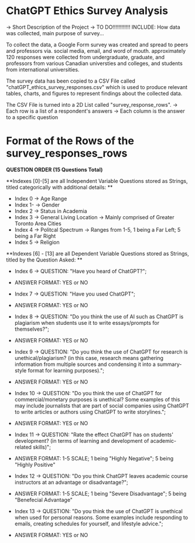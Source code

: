 # ChatGPT Ethics Survey Analysis

-> Short Description of the Project -> TO DO!!!!!!!!!!!!
INCLUDE: How data was collected, main purpose of survey...

To collect the data, a Google Form survey was created and spread to peers and professors via. social media, email, and word of mouth. approximately 120 responses were collected from undergraduate, graduate, and professors from various Canadian universties and colleges, and students from international universities.

The survey data has been copied to a CSV File called "chatGPT_ethics_survey_responses.csv" which is used to produce relevant tables, charts, and figures to represent findings about the collected data. 

The CSV File is turned into a 2D List called "survey_response_rows". 
-> Each row is a list of a respondent's answers
-> Each column is the answer to a specific question

# Format of the Rows of the survey_responses_rows

**QUESTION ORDER (15 Questions Total)**

**Indexes [0]-[5] are all Independent Variable Questions stored as Strings, titled categorically with additional details: **
- Index 0 -> Age Range 
- Index 1- -> Gender
- Index 2 -> Status in Academia
- Index 3 -> General Living Location -> Mainly comprised of Greater Toronto Area Cities
- Index 4 -> Politcal Spectrum -> Ranges from 1-5, 1 being a Far Left; 5 being a Far Right
- Index 5 -> Religion 

**Indexes [6] - [13] are all Dependent Variable Questions stored as Strings, titled by the Question Asked: **
- Index 6 -> QUESTION: "Have you heard of ChatGPT?"; 
- ANSWER FORMAT: YES or NO 

- Index 7 -> QUESTION: "Have you used ChatGPT";
- ANSWER FORMAT: YES or NO

- Index 8 -> QUESTION: "Do you think the use of AI such as ChatGPT is plagiarism when students use it to write essays/prompts for themselves?"; 
- ANSWER FORMAT: YES or NO

- Index 9 -> QUESTION: "Do you think the use of ChatGPT for research is unethical/plagiarism? (in this case, research means gathering information from multiple sources and condensing it into a summary-style format for learning purposes)."; 
- ANSWER FORMAT: YES or NO

- Index 10 -> QUESTION: "Do you think the use of ChatGPT for commercial/monetary purposes is unethical? Some examples of this may include journalists that are part of social companies using ChatGPT to write articles or authors using ChatGPT to write storylines."; 
- ANSWER FORMAT: YES or NO 

- Index 11 -> QUESTION: "Rate the effect ChatGPT has on students' development? (in terms of learning and development of academic-related skills)";
-  ANSWER FORMAT: 1-5 SCALE; 1 being "Highly Negative"; 5 being "Highly Positive"

- Index 12 -> QUESTION: "Do you think ChatGPT leaves academic course instructors at an advantage or disadvantage?"; 
- ANSWER FORMAT: 1-5 SCALE; 1 being "Severe Disadvantage"; 5 being "Benefecial Advantage"

- Index 13 -> QUESTION: "Do you think the use of ChatGPT is unethical when used for personal reasons. Some examples include responding to emails, creating schedules for yourself, and lifestyle advice."; 
- ANSWER FORMAT: YES or NO










